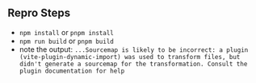 ## Repro Steps

- `npm install` or `pnpm install`
- `npm run build` or `pnpm build`
- note the output:
`...Sourcemap is likely to be incorrect: a plugin (vite-plugin-dynamic-import) was used to transform files, but didn't generate a sourcemap for the transformation. Consult the plugin documentation for help`